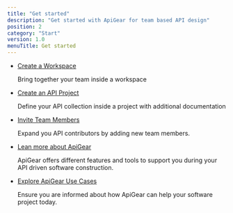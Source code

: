 ```yaml
---
title: "Get started"
description: "Get started with ApiGear for team based API design"
position: 2
category: "Start"
version: 1.0
menuTitle: Get started
---
```


- [Create a Workspace](workspaces)

	Bring together your team inside a workspace

- [Create an API Project](projects)

	Define your API collection inside a project with additional documentation

- [Invite Team Members](members)

	Expand you API contributors by adding new team members.

- [Lean more about ApiGear](features)

	ApiGear offers different features and tools to support you during your API driven software construction.

- [Explore ApiGear Use Cases](cases)

	Ensure you are informed about how ApiGear can help your software project today.

